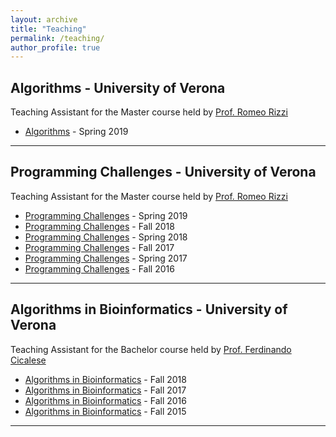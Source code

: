 ```yaml
---
layout: archive
title: "Teaching"
permalink: /teaching/
author_profile: true
---
```


<!-- {% include base_path %}

{% for post in site.teaching reversed %}
  {% include archive-single.html %}
{% endfor %} -->

<!-- * “Algorithms“ (in Italian) – Teaching Assistant – Master course held by [Prof. Romeo Rizzi](http://www.di.univr.it/?ent=persona&id=8814) – spring 2019
* “Programming Challenges“ (in Italian) – Teaching Assistant – Master course held by [Prof. Romeo Rizzi](http://www.di.univr.it/?ent=persona&id=8814) – fall 2018 – spring 2019
* “Algorithms in Bioinformatics“ (in Italian) – Teaching Assistant – Bachelor course held by [Prof. Ferdinando Cicalese](http://www.di.univr.it/?ent=persona&id=9257&lang=it) – fall 2018
* “Programming Challenges“ (in Italian) – Teaching Assistant – Master course held by [Prof. Romeo Rizzi](http://www.di.univr.it/?ent=persona&id=8814) – fall 2017 – spring 2018
* “Algorithms in Bioinformatics“ (in Italian) – Teaching Assistant – Bachelor course held by [Prof. Ferdinando Cicalese](http://www.di.univr.it/?ent=persona&id=9257&lang=it) – fall 2017
* “Programming Challenges“ (in Italian) – Teaching Assistant – Master course held by [Prof. Romeo Rizzi](http://www.di.univr.it/?ent=persona&id=8814) – fall 2016 – spring 2017
* “Algorithms in Bioinformatics“ (in Italian) – Teaching Assistant – Bachelor course held by [Prof. Ferdinando Cicalese](http://www.di.univr.it/?ent=persona&id=9257&lang=it) – fall 2016
* “Algorithms in Bioinformatics“ (in Italian) – Teaching Assistant – Bachelor course held by [Prof. Ferdinando Cicalese](http://www.di.univr.it/?ent=persona&id=9257&lang=it) – fall 2015 -->


## Algorithms - University of Verona

Teaching Assistant for the Master course held by [Prof. Romeo Rizzi](http://www.di.univr.it/?ent=persona&id=8814)

* [Algorithms](https://www.corsi.univr.it/?ent=cs&id=417&menu=studiare&tab=insegnamenti&aa=&discr=&discrCd=&codiceCs=&codins=) - Spring 2019

---

## Programming Challenges - University of Verona

Teaching Assistant for the Master course held by [Prof. Romeo Rizzi](http://www.di.univr.it/?ent=persona&id=8814)

* [Programming Challenges](https://www.corsi.univr.it/?ent=cs&id=417&menu=studiare&tab=insegnamenti&aa=2018/2019&discr=&discrCd=&codiceCs=S71&codins=4S001413) - Spring 2019
* [Programming Challenges](https://www.corsi.univr.it/?ent=cs&id=417&menu=studiare&tab=insegnamenti&aa=2018/2019&discr=&discrCd=&codiceCs=S71&codins=4S001413) - Fall 2018
* [Programming Challenges](https://www.corsi.univr.it/?ent=cs&id=417&menu=studiare&tab=insegnamenti&aa=2017/2018&discr=&discrCd=&codiceCs=S71&codins=4S001413) - Spring 2018
* [Programming Challenges](https://www.corsi.univr.it/?ent=cs&id=417&menu=studiare&tab=insegnamenti&aa=2017/2018&discr=&discrCd=&codiceCs=S71&codins=4S001413) - Fall 2017
* [Programming Challenges](https://www.corsi.univr.it/?ent=cs&id=417&menu=studiare&tab=insegnamenti&aa=2016/2017&discr=&discrCd=&codiceCs=S71&codins=4S001413) - Spring 2017
* [Programming Challenges](https://www.corsi.univr.it/?ent=cs&id=417&menu=studiare&tab=insegnamenti&aa=2016/2017&discr=&discrCd=&codiceCs=S71&codins=4S001413) - Fall 2016

---

## Algorithms in Bioinformatics - University of Verona

Teaching Assistant for the Bachelor course held by [Prof. Ferdinando Cicalese](http://www.di.univr.it/?ent=persona&id=9257&lang=it)

* [Algorithms in Bioinformatics](https://www.corsi.univr.it/?ent=cs&id=419&menu=studiare&tab=insegnamenti&codiceCs=S23&codins=4S02709&crediti=12.0&aa=2019/2020&lang=en) - Fall 2018
* [Algorithms in Bioinformatics](https://www.corsi.univr.it/?ent=cs&id=419&menu=studiare&tab=insegnamenti&codiceCs=S23&codins=4S02709&crediti=12.0&aa=2018/2019&lang=en) - Fall 2017
* [Algorithms in Bioinformatics](https://www.corsi.univr.it/?ent=cs&id=419&menu=studiare&tab=insegnamenti&codiceCs=S23&codins=4S02709&crediti=12.0&aa=2017/2018&lang=en) - Fall 2016
* [Algorithms in Bioinformatics](https://www.corsi.univr.it/?ent=cs&id=419&menu=studiare&tab=insegnamenti&codiceCs=S23&codins=4S02709&crediti=12.0&aa=2016/2017&lang=en) - Fall 2015

---

<!-- ### 2019


- “Algorithms“ (in Italian) – Teaching Assistant – Master course held by [Prof. Romeo Rizzi](http://www.di.univr.it/?ent=persona&id=8814)
- “Programming Challenges“ (in Italian) – Teaching Assistant – Master course held by [Prof. Romeo Rizzi](http://www.di.univr.it/?ent=persona&id=8814) 

---

### 2018
* “Programming Challenges“ (in Italian) – Teaching Assistant – Master course held by [Prof. Romeo Rizzi](http://www.di.univr.it/?ent=persona&id=8814) 
* “Algorithms in Bioinformatics“ (in Italian) – Teaching Assistant – Bachelor course held by [Prof. Ferdinando Cicalese](http://www.di.univr.it/?ent=persona&id=9257&lang=it)

### 2017
* “Programming Challenges“ (in Italian) – Teaching Assistant – Master course held by [Prof. Romeo Rizzi](http://www.di.univr.it/?ent=persona&id=8814)
* “Algorithms in Bioinformatics“ (in Italian) – Teaching Assistant – Bachelor course held by [Prof. Ferdinando Cicalese](http://www.di.univr.it/?ent=persona&id=9257&lang=it)

### 2016
* “Programming Challenges“ (in Italian) – Teaching Assistant – Master course held by [Prof. Romeo Rizzi](http://www.di.univr.it/?ent=persona&id=8814)
* “Algorithms in Bioinformatics“ (in Italian) – Teaching Assistant – Bachelor course held by [Prof. Ferdinando Cicalese](http://www.di.univr.it/?ent=persona&id=9257&lang=it)

### 2015
* “Algorithms in Bioinformatics“ (in Italian) – Teaching Assistant – Bachelor course held by [Prof. Ferdinando Cicalese](http://www.di.univr.it/?ent=persona&id=9257&lang=it) -->